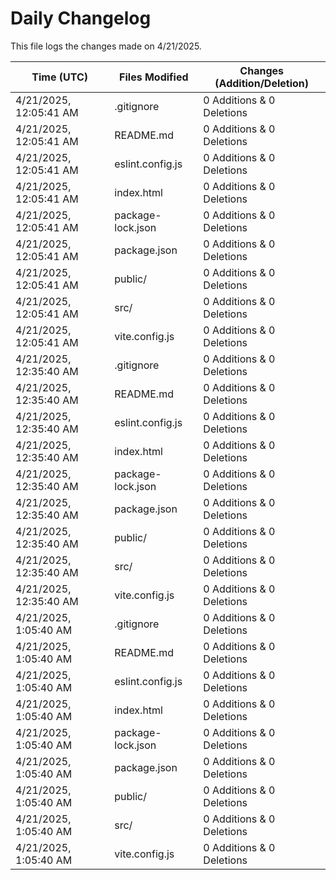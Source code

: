 # Daily Changelog

This file logs the changes made on 4/21/2025.

| Time (UTC)             | Files Modified                    | Changes (Addition/Deletion) |
|------------------------|-----------------------------------|-----------------------------|
| 4/21/2025, 12:05:41 AM | .gitignore | 0 Additions & 0 Deletions |
| 4/21/2025, 12:05:41 AM | README.md | 0 Additions & 0 Deletions |
| 4/21/2025, 12:05:41 AM | eslint.config.js | 0 Additions & 0 Deletions |
| 4/21/2025, 12:05:41 AM | index.html | 0 Additions & 0 Deletions |
| 4/21/2025, 12:05:41 AM | package-lock.json | 0 Additions & 0 Deletions |
| 4/21/2025, 12:05:41 AM | package.json | 0 Additions & 0 Deletions |
| 4/21/2025, 12:05:41 AM | public/ | 0 Additions & 0 Deletions |
| 4/21/2025, 12:05:41 AM | src/ | 0 Additions & 0 Deletions |
| 4/21/2025, 12:05:41 AM | vite.config.js | 0 Additions & 0 Deletions |
| 4/21/2025, 12:35:40 AM | .gitignore | 0 Additions & 0 Deletions|
| 4/21/2025, 12:35:40 AM | README.md | 0 Additions & 0 Deletions|
| 4/21/2025, 12:35:40 AM | eslint.config.js | 0 Additions & 0 Deletions|
| 4/21/2025, 12:35:40 AM | index.html | 0 Additions & 0 Deletions|
| 4/21/2025, 12:35:40 AM | package-lock.json | 0 Additions & 0 Deletions|
| 4/21/2025, 12:35:40 AM | package.json | 0 Additions & 0 Deletions|
| 4/21/2025, 12:35:40 AM | public/ | 0 Additions & 0 Deletions|
| 4/21/2025, 12:35:40 AM | src/ | 0 Additions & 0 Deletions|
| 4/21/2025, 12:35:40 AM | vite.config.js | 0 Additions & 0 Deletions|
| 4/21/2025, 1:05:40 AM | .gitignore | 0 Additions & 0 Deletions|
| 4/21/2025, 1:05:40 AM | README.md | 0 Additions & 0 Deletions|
| 4/21/2025, 1:05:40 AM | eslint.config.js | 0 Additions & 0 Deletions|
| 4/21/2025, 1:05:40 AM | index.html | 0 Additions & 0 Deletions|
| 4/21/2025, 1:05:40 AM | package-lock.json | 0 Additions & 0 Deletions|
| 4/21/2025, 1:05:40 AM | package.json | 0 Additions & 0 Deletions|
| 4/21/2025, 1:05:40 AM | public/ | 0 Additions & 0 Deletions|
| 4/21/2025, 1:05:40 AM | src/ | 0 Additions & 0 Deletions|
| 4/21/2025, 1:05:40 AM | vite.config.js | 0 Additions & 0 Deletions|
